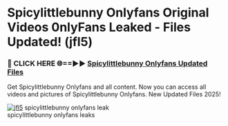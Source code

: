 # Spicylittlebunny Onlyfans Original Videos 0nlyFans Leaked - Files Updated! (jfl5)

<h3>🔴 CLICK HERE 🌐==►► <a href="https://best4dudes.click/HH4t6V" rel="nofollow">Spicylittlebunny Onlyfans Updated Files</a></h3>

Get Spicylittlebunny Onlyfans and all content. Now you can access all videos and pictures of Spicylittlebunny Onlyfans. New Updated Files 2025!

[![jfl5](https://github.com/user-attachments/assets/8c521d6e-e6e3-4a75-9320-d58ab9d79d5b)](https://best4dudes.click/HH4t6V)
spicylittlebunny onlyfans leak<br>
spicylittlebunny onlyfans leaks